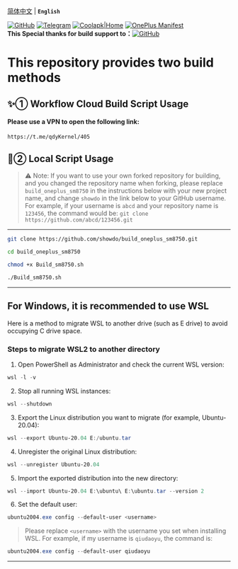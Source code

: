 [简体中文](README.md) | **`English`** <br>

[![GitHub](https://img.shields.io/badge/-GitHub|@showdo-181717?logo=github\&logoColor=white\&style=flat-square)](https://github.com/showdo/build_oneplus_sm8750)
[![Telegram](https://img.shields.io/badge/Telegram-Channel-blue.svg?logo=telegram)](https://t.me/qdykernel)
[![Coolapk|Home](https://img.shields.io/badge/Coolapk%7CHome-3DDC84?style=flat-square\&logo=android\&logoColor=white)](http://www.coolapk.com/u/1624571)
[![OnePlus Manifest](https://img.shields.io/badge/OnePlus_Manifest-EB0029?logo=oneplus\&logoColor=white\&style=flat-square)](https://github.com/OnePlusOSS/kernel_manifest) <br><b>This Special thanks for build support to：</b>[![GitHub](https://img.shields.io/badge/-GitHub|@HanKuCha-181717?logo=github\&logoColor=white\&style=flat-square)](https://github.com/HanKuCha/oneplus13_a5p_sukisu)<br>

# This repository provides two build methods

## ✨① Workflow Cloud Build Script Usage

#### Please use a VPN to open the following link:

```bash
https://t.me/qdyKernel/405
```

## 🎁② Local Script Usage

> ⚠️ Note: If you want to use your own forked repository for building, and you changed the repository name when forking, please replace `build_oneplus_sm8750` in the instructions below with your new project name, and change `showdo` in the link below to your GitHub username.
> For example, if your username is `abcd` and your repository name is `123456`, the command would be:
> `git clone https://github.com/abcd/123456.git`

---

```bash
git clone https://github.com/showdo/build_oneplus_sm8750.git
```

```bash
cd build_oneplus_sm8750
```

```bash
chmod +x Build_sm8750.sh
```

```bash
./Build_sm8750.sh
```

---

## For Windows, it is recommended to use WSL

Here is a method to migrate WSL to another drive (such as E drive) to avoid occupying C drive space.

### Steps to migrate WSL2 to another directory

1. Open PowerShell as Administrator and check the current WSL version:

```powershell
wsl -l -v
```

2. Stop all running WSL instances:

```powershell
wsl --shutdown
```

3. Export the Linux distribution you want to migrate (for example, Ubuntu-20.04):

```powershell
wsl --export Ubuntu-20.04 E:/ubuntu.tar
```

4. Unregister the original Linux distribution:

```powershell
wsl --unregister Ubuntu-20.04
```

5. Import the exported distribution into the new directory:

```powershell
wsl --import Ubuntu-20.04 E:\ubuntu\ E:\ubuntu.tar --version 2
```

6. Set the default user:

```powershell
ubuntu2004.exe config --default-user <username>
```

> Please replace `<username>` with the username you set when installing WSL.
> For example, if my username is `qiudaoyu`, the command is:

```powershell
ubuntu2004.exe config --default-user qiudaoyu
```

---
